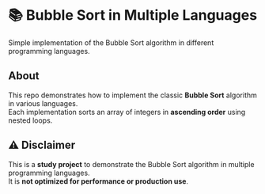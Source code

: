 # 📚 Bubble Sort in Multiple Languages

Simple implementation of the Bubble Sort algorithm in different programming languages.
## About

This repo demonstrates how to implement the classic **Bubble Sort** algorithm in various languages.  
Each implementation sorts an array of integers in **ascending order** using nested loops.

## ⚠️ Disclaimer

This is a **study project** to demonstrate the Bubble Sort algorithm in multiple programming languages.  
It is **not optimized for performance or production use**.
